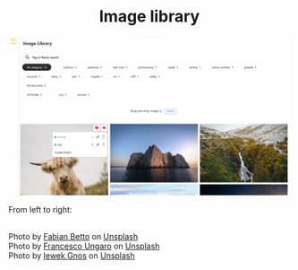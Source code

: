 <h1 align="center">Image library</h1>
<img src="assets/SS.png" title="Application Screenshot"><br/>
<p>From left to right:</p><br/>
Photo by <a href="https://unsplash.com/@fabianbetto?utm_source=unsplash&utm_medium=referral&utm_content=creditCopyText">Fabian Betto</a> on <a href="https://unsplash.com/?utm_source=unsplash&utm_medium=referral&utm_content=creditCopyText">Unsplash</a><br/>
Photo by <a href="https://unsplash.com/@francesco_ungaro?utm_source=unsplash&utm_medium=referral&utm_content=creditCopyText">Francesco Ungaro</a> on <a href="https://unsplash.com/?utm_source=unsplash&utm_medium=referral&utm_content=creditCopyText">Unsplash</a><br/>
Photo by <a href="https://unsplash.com/@imkirk?utm_source=unsplash&utm_medium=referral&utm_content=creditCopyText">Iewek Gnos</a> on <a href="https://unsplash.com/?utm_source=unsplash&utm_medium=referral&utm_content=creditCopyText">Unsplash</a>